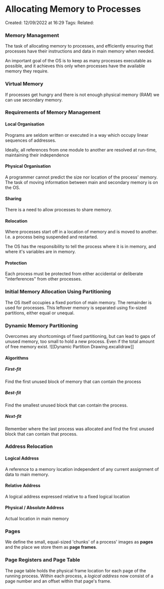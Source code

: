 # Allocating Memory to Processes
Created: 12/09/2022 at 16:29
Tags: 
Related:

### Memory Management
The task of allocating memory to processes, and efficiently ensuring that processes have their instructions and data in main memory when needed.

An important goal of the OS is to keep as many processes executable as possible, and it achieves this only when processes have the available memory they require.

### Virtual Memory
If processes get hungry and there is not enough physical memory (RAM) we can use secondary memory.

### Requirements of Memory Management
#### Local Organisation
Programs are seldom written or executed in a way which occupy linear sequences of addresses.

Ideally, all references from one module to another are resolved at run-time, maintaining their independence

#### Physical Organisation
A programmer cannot predict the size nor location of the process' memory. The task of moving information between main and secondary memory is on the OS.

#### Sharing
There is a need to allow processes to share memory.

#### Relocation
Where processes start off in a location of memory and is moved to another. I.e. a process being suspended and restarted.

The OS has the responsibility to tell the process where it is in memory, and where it's variables are in memory.

#### Protection
Each process must be protected from either accidental or deliberate "interferences" from other processes.

### Initial Memory Allocation Using Partitioning
The OS itself occupies a fixed portion of main memory. The remainder is used for processes. This leftover memory is separated using fix-sized partitions, either equal or unequal.

### Dynamic Memory Partitioning
Overcomes any shortcomings of fixed partitioning, but can lead to gaps of unused memory, too small to hold a new process. Even if the total amount of free memory exist.
![[Dynamic Partition Drawing.excalidraw]]

#### Algorithms
##### First-fit
Find the first unused block of memory that can contain the process

##### Best-fit
Find the smallest unused block that can contain the process.

##### Next-fit
Remember where the last process was allocated and find the first unused block that can contain that process.

### Address Relocation
#### Logical Address
A reference to a memory location independent of any current assignment of data to main memory.

#### Relative Address
A logical address expressed relative to a fixed logical location

#### Physical / Absolute Address
Actual location in main memory

### Pages
We define the small, equal-sized 'chunks' of a process' images as **pages** and the place we store them as **page frames**.

### Page Registers and Page Table
The page table holds the physical frame location for each page of the running process. Within each process, a *logical address* now consist of a page number and an offset within that page's frame.
